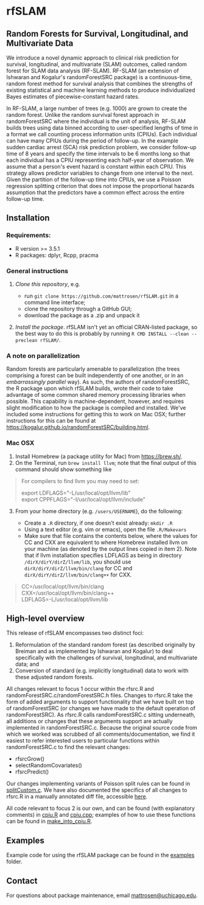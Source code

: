 # rfSLAM
## Random Forests for Survival, Longitudinal, and Multivariate Data
We introduce a novel dynamic approach to clinical risk prediction for survival, longitudinal, and multivariate (SLAM) outcomes, called random forest for SLAM data analysis (RF-SLAM). RF-SLAM (an extension of Ishwaran and Kogalur's randomForestSRC package) is a continuous-time, random forest method for survival analysis that combines the strengths of existing statistical and machine learning methods to produce individualized Bayes estimates of piecewise-constant hazard rates.


In RF-SLAM, a large number of trees (e.g. 1000) are grown to create the random forest. Unlike the random survival forest approach in randomForestSRC where the individual is the unit of analysis, RF-SLAM builds trees using data binned according to user-specified lengths of time in a format we call counting process information units (CPIUs). Each individual can have many CPIUs during the period of follow-up. In the example sudden cardiac arrest (SCA) risk prediction problem, we consider follow-up time of 8 years and specify the time intervals to be 6 months long so that each individual has a CPIU representing each half-year of observation. We assume that a person's event hazard is constant within each CPIU. This strategy allows predictor variables to change from one interval to the next. Given the partition of the follow-up time into CPIUs, we use a Poisson regression splitting criterion that does not impose the proportional hazards assumption that the predictors have a common effect across the entire follow-up time.



## Installation

### Requirements:
+ R version >= 3.5.1
+ R packages: dplyr, Rcpp, pracma

### General instructions
1. *Clone this repository*, e.g.

   + run `git clone https://github.com/mattrosen/rfSLAM.git` in a command line interface;
   + clone the repository through a GitHub GUI;
   + download the package as a .zip and unpack it

2. *Install the package*. rfSLAM isn't yet an official CRAN-listed package, so the best way to do this is probably by running `R CMD INSTALL --clean --preclean rfSLAM/`.

### A note on parallelization
Random forests are particularly amenable to parallelization (the trees comprising a forest can be built independently of one another, or in an *embarrassingly parallel* way). As such, the authors of randomForestSRC, the R package upon which rfSLAM builds, wrote their code to take advantage of some common shared memory processing libraries when possible. This capability is machine-dependent, however, and requires slight modification to how the package is compiled and installed. We've included some instructions for getting this to work on Mac OSX; further instructions for this can be found at https://kogalur.github.io/randomForestSRC/building.html. 

### Mac OSX
1. Install Homebrew (a package utility for Mac) from <https://brew.sh/>.
2. On the Terminal, run `brew install llvm`; note that the final output of this command should show something like

> For compilers to find llvm you may need to set:
>
>   export LDFLAGS="-L/usr/local/opt/llvm/lib"  
>   export CPPFLAGS="-I/usr/local/opt/llvm/include"
3. From your home directory (e.g. `/users/USERNAME`), do the following: 

   + Create a `.R` directory, if one doesn't exist already: `mkdir .R`
   + Using a text editor (e.g. vim or emacs), open the file `.R/Makevars`
   + Make sure that file contains the contents below, where the values for CC and CXX are equivalent to where Homebrew installed llvm on your machine (as denoted by the output lines copied in item 2). Note that if llvm installation specifies LDFLAGS as being in directory `/dirX/dirY/dirZ/llvm/lib`, you should use `dirX/dirY/dirZ/llvm/bin/clang` for CC and `dirX/dirY/dirZ/llvm/bin/clang++` for CXX.  

    
> CC=/usr/local/opt/llvm/bin/clang  
> CXX=/usr/local/opt/llvm/bin/clang++  
> LDFLAGS=-L/usr/local/opt/llvm/lib

## High-level overview
This release of rfSLAM encompasses two distinct foci: 
1. Reformulation of the standard random forest (as described originally by Breiman and as implemented by Ishwaran and Kogalur) to deal specifically with the challenges of survival, longitudinal, and multivariate data; and
2. Conversion of standard (e.g. implicitly longitudinal) data to work with these adjusted random forests.

All changes relevant to focus 1 occur within the rfsrc.R and randomForestSRC.c/randomForestSRC.h files. Changes to rfsrc.R take the form of added arguments to support functionality that we have built on top of randomForestSRC (or changes we have made to the default operation of randomForestSRC). As rfsrc.R calls randomForestSRC.c sitting underneath, all additions or changes that these arguments support are actually implemented in randomForestSRC.c. Because the original source code from which we worked was scrubbed of all comments/documentation, we find it easiest to refer interested users to particular functions within randomForestSRC.c to find the relevant changes:
+ rfsrcGrow()
+ selectRandomCovariates()
+ rfsrcPredict()

Our changes implementing variants of Poisson split rules can be found in [splitCustom.c](./src/splitCustom.c). We have also documented the specifics of all changes to rfsrc.R in a manually annotated diff file, accessible [here](rfsrc_diff.txt).

All code relevant to focus 2 is our own, and can be found (with explanatory comments) in [cpiu.R](./utilities/cpiu.R) and [cpiu.cpp](./utilities/cpiu.cpp); examples of how to use these functions can be found in [make_into_cpiu.R](./utilities/make_into_cpiu.R).

## Examples
Example code for using the rfSLAM package can be found in the [examples](./examples/) folder.

## Contact
For questions about package maintenance, email <mattrosen@uchicago.edu>.
